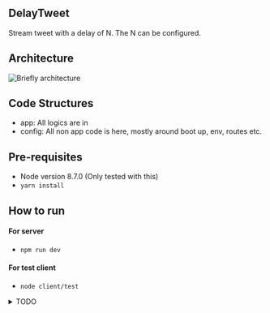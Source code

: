 ## DelayTweet

Stream tweet with a delay of N. The N can be configured.

## Architecture

![Briefly architecture](https://user-images.githubusercontent.com/3461316/31861108-8751fec4-b759-11e7-8225-55197e905670.png)

## Code Structures

- app: All logics are in 
- config: All non app code is here, mostly around boot up, env, routes etc.

## Pre-requisites

- Node version 8.7.0 (Only tested with this)
- `yarn install`

## How to run

#### For server

- `npm run dev`

#### For test client

- `node client/test`


<details>
<summary>TODO</summary>

## TODO

- [ ] Add test
- [ ] Deployment

</details>

